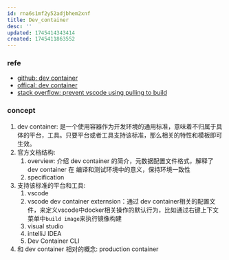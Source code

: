 ```yaml
---
id: rna6s1mf2y52adjbhem2xnf
title: Dev_container
desc: ''
updated: 1745414343414
created: 1745411863552
---
```


### refe

- [github: dev container](https://github.com/devcontainers/spec)
- [offical: dev container](https://containers.dev/)
- [stack overflow: prevent vscode using pulling to build](https://stackoverflow.com/questions/78977900/prevent-vscode-from-pulling-during-devcontainer-build)

### concept

1. dev container: 是一个使用容器作为开发环境的通用标准，意味着不归属于具体的平台，工具。只要平台或者工具支持该标准，那么相关的特性和模板即可生效。
2. 官方文档结构:
   1. overview: 介绍 dev container 的简介，元数据配置文件格式，解释了 dev container 在 编译和测试环境中的意义，保持环境一致性
   2. specification
3. 支持该标准的平台和工具:
   1. vscode
   2. vscode dev container externsion：通过 dev container相关的配置文件，来定义vscode中docker相关操作的默认行为，比如通过右键上下文菜单中`build image`来执行镜像构建
   3. visual studio
   4. intelliJ IDEA
   5. Dev Container CLI
4. 和 dev container 相对的概念: production container
